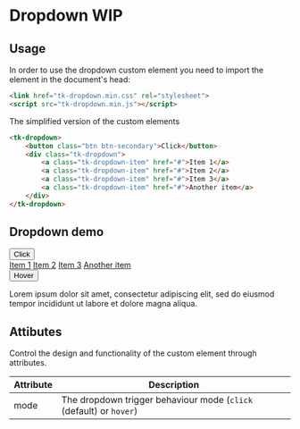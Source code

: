 # Dropdown WIP

## Usage

In order to use the dropdown custom element you need to import the element in the document's head:

```html
<link href="tk-dropdown.min.css" rel="stylesheet">
<script src="tk-dropdown.min.js"></script>
```

The simplified version of the custom elements
```html
<tk-dropdown>
	<button class="btn btn-secondary">Click</button>
	<div class="tk-dropdown">
		<a class="tk-dropdown-item" href="#">Item 1</a>
		<a class="tk-dropdown-item" href="#">Item 2</a>
		<a class="tk-dropdown-item" href="#">Item 3</a>
		<a class="tk-dropdown-item" href="#">Another item</a>
	</div>
</tk-dropdown>
```

## Dropdown demo

<div class="mermaid">
	<tk-dropdown>
		<button class="btn btn-secondary">Click</button>
		<div class="tk-dropdown">
			<a class="tk-dropdown-item" href="#">Item 1</a>
			<a class="tk-dropdown-item" href="#">Item 2</a>
			<a class="tk-dropdown-item" href="#">Item 3</a>
			<a class="tk-dropdown-item" href="#">Another item</a>
		</div>
	</tk-dropdown>
	<tk-dropdown mode="hover">
		<button class="btn btn-secondary">Hover</button>
		<div class="tk-dropdown">
			<p>Lorem ipsum dolor sit amet, consectetur adipiscing elit, sed do eiusmod tempor incididunt ut labore et dolore magna aliqua.</p>
		</div>
	</tk-dropdown>
</div>

## Attibutes
Control the design and functionality of the custom element through attributes.


|Attribute		|Description|
|---------------|-----------------------------------------------------------------------------------------------|
|mode			|The dropdown trigger behaviour mode (`click` (default) or `hover`)|
